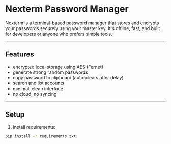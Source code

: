 # Nexterm Password Manager

Nexterm is a terminal-based password manager that stores and encrypts your passwords securely using your master key. It's offline, fast, and built for developers or anyone who prefers simple tools.

---

##  Features

- encrypted local storage using AES (Fernet)
- generate strong random passwords
- copy password to clipboard (auto-clears after delay)
- search and list accounts
- minimal, clean interface
- no cloud, no syncing

---

##  Setup

1. Install requirements:

```bash
pip install -r requirements.txt
